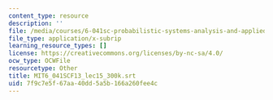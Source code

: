 ```yaml
---
content_type: resource
description: ''
file: /media/courses/6-041sc-probabilistic-systems-analysis-and-applied-probability-fall-2013/7f9c7e5f67aa40dd5a5b166a260fee4c_MIT6_041SCF13_lec15_300k.srt
file_type: application/x-subrip
learning_resource_types: []
license: https://creativecommons.org/licenses/by-nc-sa/4.0/
ocw_type: OCWFile
resourcetype: Other
title: MIT6_041SCF13_lec15_300k.srt
uid: 7f9c7e5f-67aa-40dd-5a5b-166a260fee4c
---
```

